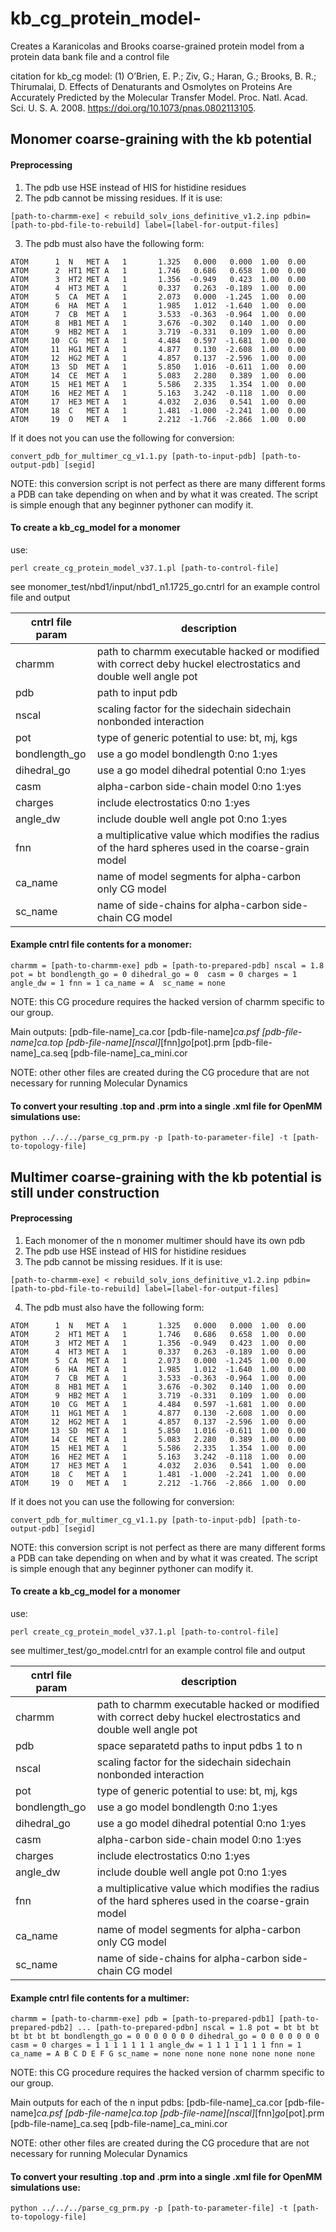 # kb_cg_protein_model-
Creates a Karanicolas and Brooks coarse-grained protein model from a protein data bank file and a control file

citation for kb_cg model: (1) O’Brien, E. P.; Ziv, G.; Haran, G.; Brooks, B. R.; Thirumalai, D. Effects of Denaturants and Osmolytes on Proteins Are Accurately Predicted by the Molecular Transfer Model. Proc. Natl. Acad. Sci. U. S. A. 2008. https://doi.org/10.1073/pnas.0802113105.

Monomer coarse-graining with the kb potential
---------------------------------------------
#### Preprocessing
1. The pdb use HSE instead of HIS for histidine residues
2. The pdb cannot be missing residues. If it is use:

`[path-to-charmm-exe] < rebuild_solv_ions_definitive_v1.2.inp pdbin=[path-to-pbd-file-to-rebuild] label=[label-for-output-files]`

3. The pdb must also have the following form:

``````
ATOM      1  N   MET A   1       1.325   0.000   0.000  1.00  0.00
ATOM      2  HT1 MET A   1       1.746   0.686   0.658  1.00  0.00
ATOM      3  HT2 MET A   1       1.356  -0.949   0.423  1.00  0.00
ATOM      4  HT3 MET A   1       0.337   0.263  -0.189  1.00  0.00
ATOM      5  CA  MET A   1       2.073   0.000  -1.245  1.00  0.00
ATOM      6  HA  MET A   1       1.985   1.012  -1.640  1.00  0.00
ATOM      7  CB  MET A   1       3.533  -0.363  -0.964  1.00  0.00
ATOM      8  HB1 MET A   1       3.676  -0.302   0.140  1.00  0.00
ATOM      9  HB2 MET A   1       3.719  -0.331   0.109  1.00  0.00
ATOM     10  CG  MET A   1       4.484   0.597  -1.681  1.00  0.00
ATOM     11  HG1 MET A   1       4.877   0.130  -2.608  1.00  0.00
ATOM     12  HG2 MET A   1       4.857   0.137  -2.596  1.00  0.00
ATOM     13  SD  MET A   1       5.850   1.016  -0.611  1.00  0.00
ATOM     14  CE  MET A   1       5.083   2.280   0.389  1.00  0.00
ATOM     15  HE1 MET A   1       5.586   2.335   1.354  1.00  0.00
ATOM     16  HE2 MET A   1       5.163   3.242  -0.118  1.00  0.00
ATOM     17  HE3 MET A   1       4.032   2.036   0.541  1.00  0.00
ATOM     18  C   MET A   1       1.481  -1.000  -2.241  1.00  0.00
ATOM     19  O   MET A   1       2.212  -1.766  -2.866  1.00  0.00
``````

If it does not you can use the following for conversion:

`convert_pdb_for_multimer_cg_v1.1.py [path-to-input-pdb] [path-to-output-pdb] [segid]`

NOTE: this conversion script is not perfect as there are many different forms a PDB can take depending on when and by what it was created. The script is simple enough that any beginner pythoner can modify it.

#### To create a kb_cg_model for a monomer 
use: 

`perl create_cg_protein_model_v37.1.pl [path-to-control-file]`

see monomer_test/nbd1/input/nbd1_n1.1725_go.cntrl for an example control file and output

| cntrl file param | description                                                                                                    |
|------------------|----------------------------------------------------------------------------------------------------------------|
| charmm           | path to charmm executable hacked or modified with correct deby huckel electrostatics and double well angle pot |
| pdb              | path to input pdb                                                                                              |
| nscal            | scaling factor for the sidechain sidechain nonbonded interaction                                               |
| pot              | type of generic potential to use: bt, mj, kgs                                                                  |
| bondlength_go    | use a go model bondlength 0:no 1:yes                                                                           |
| dihedral_go      | use a go model dihedral potential 0:no 1:yes                                                                   |
| casm             | alpha-carbon side-chain model 0:no 1:yes                                                                       |
| charges          | include electrostatics  0:no 1:yes                                                                             |
| angle_dw         | include double well angle pot 0:no 1:yes                                                                       |
| fnn              | a multiplicative value which modifies the radius of the hard spheres used in the coarse-grain model            |
| ca_name          | name of model segments for alpha-carbon only CG model                                                          |
| sc_name          | name of side-chains for alpha-carbon side-chain CG model                                                       |

#### Example cntrl file contents for a monomer:

`charmm = [path-to-charmm-exe]
pdb = [path-to-prepared-pdb]
nscal = 1.8
pot = bt
bondlength_go = 0
dihedral_go = 0 
casm = 0
charges = 1 
angle_dw = 1
fnn = 1
ca_name = A 
sc_name = none`

NOTE: this CG procedure requires the hacked version of charmm specific to our group.

Main outputs:
[pdb-file-name]_ca.cor
[pdb-file-name]_ca.psf
[pdb-file-name]_ca.top
[pdb-file-name]_[nscal]_[fnn]_go_[pot].prm
[pdb-file-name]_ca.seq
[pdb-file-name]_ca_mini.cor

NOTE: other other files are created during the CG procedure that are not necessary for running Molecular Dynamics

#### To convert your resulting .top and .prm into a single .xml file for OpenMM simulations use:

`python ../../../parse_cg_prm.py -p [path-to-parameter-file] -t [path-to-topology-file]`

Multimer coarse-graining with the kb potential is still under construction
--------------------------------------------------------------------------

#### Preprocessing
1. Each monomer of the n monomer multimer should have its own pdb
2. The pdb use HSE instead of HIS for histidine residues
3. The pdb cannot be missing residues. If it is use:

`[path-to-charmm-exe] < rebuild_solv_ions_definitive_v1.2.inp pdbin=[path-to-pbd-file-to-rebuild] label=[label-for-output-files]`

4. The pdb must also have the following form:

``````
ATOM      1  N   MET A   1       1.325   0.000   0.000  1.00  0.00
ATOM      2  HT1 MET A   1       1.746   0.686   0.658  1.00  0.00
ATOM      3  HT2 MET A   1       1.356  -0.949   0.423  1.00  0.00
ATOM      4  HT3 MET A   1       0.337   0.263  -0.189  1.00  0.00
ATOM      5  CA  MET A   1       2.073   0.000  -1.245  1.00  0.00
ATOM      6  HA  MET A   1       1.985   1.012  -1.640  1.00  0.00
ATOM      7  CB  MET A   1       3.533  -0.363  -0.964  1.00  0.00
ATOM      8  HB1 MET A   1       3.676  -0.302   0.140  1.00  0.00
ATOM      9  HB2 MET A   1       3.719  -0.331   0.109  1.00  0.00
ATOM     10  CG  MET A   1       4.484   0.597  -1.681  1.00  0.00
ATOM     11  HG1 MET A   1       4.877   0.130  -2.608  1.00  0.00
ATOM     12  HG2 MET A   1       4.857   0.137  -2.596  1.00  0.00
ATOM     13  SD  MET A   1       5.850   1.016  -0.611  1.00  0.00
ATOM     14  CE  MET A   1       5.083   2.280   0.389  1.00  0.00
ATOM     15  HE1 MET A   1       5.586   2.335   1.354  1.00  0.00
ATOM     16  HE2 MET A   1       5.163   3.242  -0.118  1.00  0.00
ATOM     17  HE3 MET A   1       4.032   2.036   0.541  1.00  0.00
ATOM     18  C   MET A   1       1.481  -1.000  -2.241  1.00  0.00
ATOM     19  O   MET A   1       2.212  -1.766  -2.866  1.00  0.00
``````

If it does not you can use the following for conversion:

`convert_pdb_for_multimer_cg_v1.1.py [path-to-input-pdb] [path-to-output-pdb] [segid]`

NOTE: this conversion script is not perfect as there are many different forms a PDB can take depending on when and by what it was created. The script is simple enough that any beginner pythoner can modify it.

#### To create a kb_cg_model for a monomer 
use: 

`perl create_cg_protein_model_v37.1.pl [path-to-control-file]`

see multimer_test/go_model.cntrl for an example control file and output

| cntrl file param | description                                                                                                    |
|------------------|----------------------------------------------------------------------------------------------------------------|
| charmm           | path to charmm executable hacked or modified with correct deby huckel electrostatics and double well angle pot |
| pdb              | space separatetd paths to input pdbs 1 to n                                                                    |
| nscal            | scaling factor for the sidechain sidechain nonbonded interaction                                               |
| pot              | type of generic potential to use: bt, mj, kgs                                                                  |
| bondlength_go    | use a go model bondlength 0:no 1:yes                                                                           |
| dihedral_go      | use a go model dihedral potential 0:no 1:yes                                                                   |
| casm             | alpha-carbon side-chain model 0:no 1:yes                                                                       |
| charges          | include electrostatics  0:no 1:yes                                                                             |
| angle_dw         | include double well angle pot 0:no 1:yes                                                                       |
| fnn              | a multiplicative value which modifies the radius of the hard spheres used in the coarse-grain model            |
| ca_name          | name of model segments for alpha-carbon only CG model                                                          |
| sc_name          | name of side-chains for alpha-carbon side-chain CG model                                                       |

#### Example cntrl file contents for a multimer:

`charmm = [path-to-charmm-exe]
pdb = [path-to-prepared-pdb1] [path-to-prepared-pdb2] ... [path-to-prepared-pdbn]
nscal = 1.8
pot = bt bt bt bt bt bt bt
bondlength_go = 0 0 0 0 0 0 0
dihedral_go = 0 0 0 0 0 0 0
casm = 0
charges = 1 1 1 1 1 1 1
angle_dw = 1 1 1 1 1 1 1
fnn = 1
ca_name = A B C D E F G
sc_name = none none none none none none none`

NOTE: this CG procedure requires the hacked version of charmm specific to our group.

Main outputs for each of the n input pdbs:
[pdb-file-name]_ca.cor
[pdb-file-name]_ca.psf
[pdb-file-name]_ca.top
[pdb-file-name]_[nscal]_[fnn]_go_[pot].prm
[pdb-file-name]_ca.seq
[pdb-file-name]_ca_mini.cor

NOTE: other other files are created during the CG procedure that are not necessary for running Molecular Dynamics

#### To convert your resulting .top and .prm into a single .xml file for OpenMM simulations use:

`python ../../../parse_cg_prm.py -p [path-to-parameter-file] -t [path-to-topology-file]`


